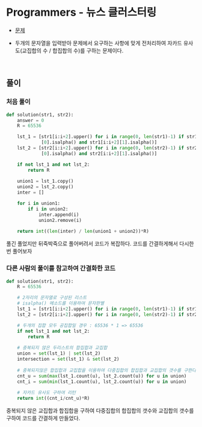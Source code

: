 # Programmers - 뉴스 클러스터링 

- [문제](https://programmers.co.kr/learn/courses/30/lessons/17677?language=python3)

- 두개의 문자열을 입력받아 문제에서 요구하는 사항에 맞게 전처리하여 자카드 유사도(교집합의 수 / 합집합의 수)를 구하는 문제이다.

<br>

## 풀이

### 처음 풀이

```python
def solution(str1, str2):
    answer = 0
    R = 65536

    lst_1 = [str1[i:i+2].upper() for i in range(0, len(str1)-1) if str1[i:i+2]
             [0].isalpha() and str1[i:i+2][1].isalpha()]
    lst_2 = [str2[i:i+2].upper() for i in range(0, len(str2)-1) if str2[i:i+2]
             [0].isalpha() and str2[i:i+2][1].isalpha()]

    if not lst_1 and not lst_2:
        return R
    
    union1 = lst_1.copy()
    union2 = lst_2.copy()
    inter = []

    for i in union1:
        if i in union2:
            inter.append(i)
            union2.remove(i)
    
    return int((len(inter) / len(union1 + union2))*R)
```

풀긴 풀었지만 뒤죽박죽으로 풀어버려서 코드가 복잡하다. 코드를 간결하게해서 다시한번 풀어보자

### 다른 사람의 풀이를 참고하여 간결화한 코드

```python
def solution(str1, str2):
    R = 65536

    # 2자리의 문자열로 구성된 리스트
    # isalpha() 메소드를 이용하여 문자판별
    lst_1 = [str1[i:i+2].upper() for i in range(0, len(str1)-1) if str1[i:i+2].isalpha()]
    lst_2 = [str2[i:i+2].upper() for i in range(0, len(str2)-1) if str2[i:i+2].isalpha()]

    # 두개의 집합 모두 공집합일 경우 : 65536 * 1 => 65536
    if not lst_1 and not lst_2:
        return R
    
    # 중복되지 않은 두리스트의 합집합과 교집합
    union = set(lst_1) | set(lst_2)
    intersection = set(lst_1) & set(lst_2)
    
    # 중복되지않은 합집합과 교집합을 이용하여 다중집합의 합집합과 교집합의 갯수를 구한다.
    cnt_u = sum(max(lst_1.count(u), lst_2.count(u)) for u in union)
    cnt_i = sum(min(lst_1.count(u), lst_2.count(u)) for u in union)
    
    # 자카드 유사도 구하여 리턴
    return int((cnt_i/cnt_u)*R)
```

중복되지 않은 교집합과 합집합을 구하여 다중집합의 합집합의 갯수와 교집합의 갯수를 구하여 코드를 간결하게 만들었다.

